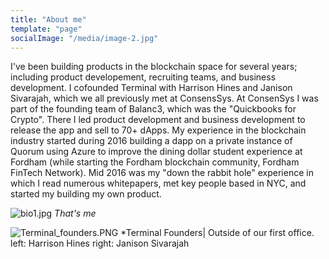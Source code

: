 ```yaml
---
title: "About me"
template: "page"
socialImage: "/media/image-2.jpg"
---
```


I've been building products in the blockchain space for several years; including product developement, recruiting teams, and business development.
I cofounded Terminal with Harrison Hines and Janison Sivarajah, which we all previously met at ConsensSys. At ConsenSys I was part of the founding team of Balanc3, which was the "Quickbooks for Crypto". There I led product development and business development to release the app and sell to 70+ dApps. My experience in the blockchain industry started during 2016 building a dapp on a private instance of Quorum using Azure to improve the dining dollar student experience at Fordham (while starting the Fordham blockchain community, Fordham FinTech Network). Mid 2016 was my "down the rabbit hole" experience in which I read numerous whitepapers, met key people based in NYC, and started my building my own product. 


![bio1.jpg](bio1.jpg)
    *That's me*

![Terminal_founders.PNG](/media/terminal_founders.png)
     *Terminal Founders| Outside of our first office. left: Harrison Hines right: Janison Sivarajah


